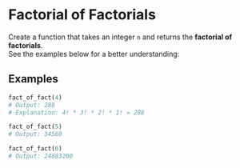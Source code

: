# Factorial of Factorials

Create a function that takes an integer `n` and returns the **factorial of factorials**.  
See the examples below for a better understanding:

## Examples

```python
fact_of_fact(4)
# Output: 288
# Explanation: 4! * 3! * 2! * 1! = 288

fact_of_fact(5)
# Output: 34560

fact_of_fact(6)
# Output: 24883200
```

